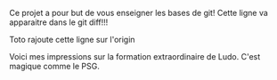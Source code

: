 Ce projet a pour but de vous enseigner les bases de git!
Cette ligne va apparaitre dans le git diff!!!

Toto rajoute cette ligne sur l'origin

Voici mes impressions sur la formation extraordinaire de Ludo. C'est magique comme le PSG. 

